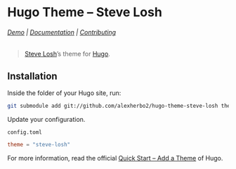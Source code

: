# Hugo Theme – Steve Losh

###### [Demo] | [Documentation](doc) | [Contributing](CONTRIBUTING)

> [Steve Losh]’s theme for [Hugo].

## Installation

Inside the folder of your Hugo site, run:

``` sh
git submodule add git://github.com/alexherbo2/hugo-theme-steve-losh themes/steve-losh
```

Update your configuration.

`config.toml`

``` toml
theme = "steve-losh"
```

For more information, read the official [Quick Start – Add a Theme] of Hugo.

[Hugo]: https://gohugo.io
[Steve Losh]: http://stevelosh.com
[Demo]: https://alexherbo2.github.io
[Quick Start – Add a Theme]: https://gohugo.io/getting-started/quick-start#step-3-add-a-theme
